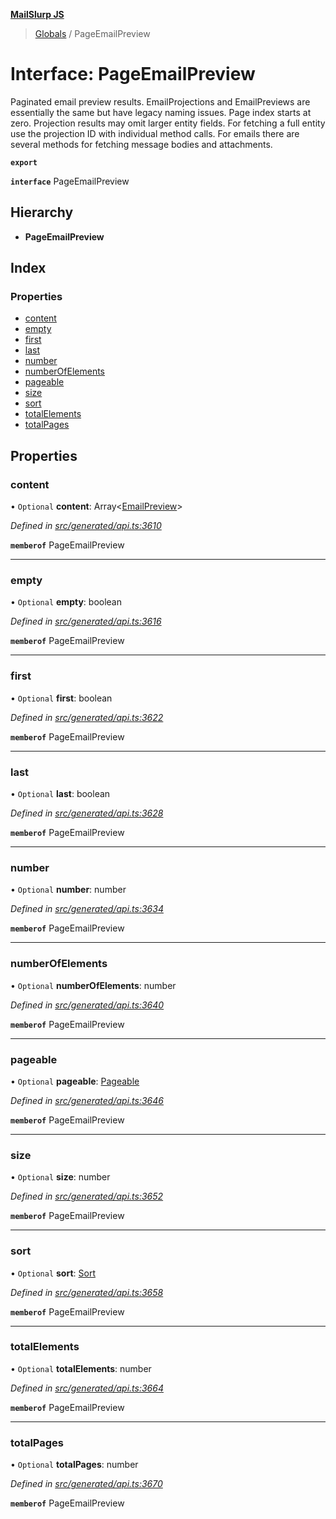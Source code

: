 **[MailSlurp JS](../README.md)**

> [Globals](../README.md) / PageEmailPreview

# Interface: PageEmailPreview

Paginated email preview results. EmailProjections and EmailPreviews are essentially the same but have legacy naming issues. Page index starts at zero. Projection results may omit larger entity fields. For fetching a full entity use the projection ID with individual method calls. For emails there are several methods for fetching message bodies and attachments.

**`export`** 

**`interface`** PageEmailPreview

## Hierarchy

* **PageEmailPreview**

## Index

### Properties

* [content](pageemailpreview.md#content)
* [empty](pageemailpreview.md#empty)
* [first](pageemailpreview.md#first)
* [last](pageemailpreview.md#last)
* [number](pageemailpreview.md#number)
* [numberOfElements](pageemailpreview.md#numberofelements)
* [pageable](pageemailpreview.md#pageable)
* [size](pageemailpreview.md#size)
* [sort](pageemailpreview.md#sort)
* [totalElements](pageemailpreview.md#totalelements)
* [totalPages](pageemailpreview.md#totalpages)

## Properties

### content

• `Optional` **content**: Array\<[EmailPreview](emailpreview.md)>

*Defined in [src/generated/api.ts:3610](https://github.com/mailslurp/mailslurp-client/blob/3871a9e/src/generated/api.ts#L3610)*

**`memberof`** PageEmailPreview

___

### empty

• `Optional` **empty**: boolean

*Defined in [src/generated/api.ts:3616](https://github.com/mailslurp/mailslurp-client/blob/3871a9e/src/generated/api.ts#L3616)*

**`memberof`** PageEmailPreview

___

### first

• `Optional` **first**: boolean

*Defined in [src/generated/api.ts:3622](https://github.com/mailslurp/mailslurp-client/blob/3871a9e/src/generated/api.ts#L3622)*

**`memberof`** PageEmailPreview

___

### last

• `Optional` **last**: boolean

*Defined in [src/generated/api.ts:3628](https://github.com/mailslurp/mailslurp-client/blob/3871a9e/src/generated/api.ts#L3628)*

**`memberof`** PageEmailPreview

___

### number

• `Optional` **number**: number

*Defined in [src/generated/api.ts:3634](https://github.com/mailslurp/mailslurp-client/blob/3871a9e/src/generated/api.ts#L3634)*

**`memberof`** PageEmailPreview

___

### numberOfElements

• `Optional` **numberOfElements**: number

*Defined in [src/generated/api.ts:3640](https://github.com/mailslurp/mailslurp-client/blob/3871a9e/src/generated/api.ts#L3640)*

**`memberof`** PageEmailPreview

___

### pageable

• `Optional` **pageable**: [Pageable](pageable.md)

*Defined in [src/generated/api.ts:3646](https://github.com/mailslurp/mailslurp-client/blob/3871a9e/src/generated/api.ts#L3646)*

**`memberof`** PageEmailPreview

___

### size

• `Optional` **size**: number

*Defined in [src/generated/api.ts:3652](https://github.com/mailslurp/mailslurp-client/blob/3871a9e/src/generated/api.ts#L3652)*

**`memberof`** PageEmailPreview

___

### sort

• `Optional` **sort**: [Sort](sort.md)

*Defined in [src/generated/api.ts:3658](https://github.com/mailslurp/mailslurp-client/blob/3871a9e/src/generated/api.ts#L3658)*

**`memberof`** PageEmailPreview

___

### totalElements

• `Optional` **totalElements**: number

*Defined in [src/generated/api.ts:3664](https://github.com/mailslurp/mailslurp-client/blob/3871a9e/src/generated/api.ts#L3664)*

**`memberof`** PageEmailPreview

___

### totalPages

• `Optional` **totalPages**: number

*Defined in [src/generated/api.ts:3670](https://github.com/mailslurp/mailslurp-client/blob/3871a9e/src/generated/api.ts#L3670)*

**`memberof`** PageEmailPreview
